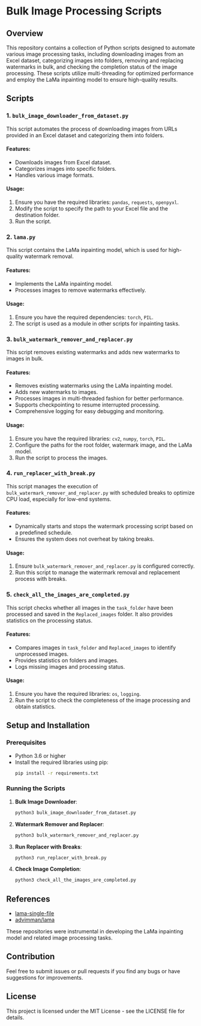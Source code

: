 # Bulk Image Processing Scripts

## Overview
This repository contains a collection of Python scripts designed to automate various image processing tasks, including downloading images from an Excel dataset, categorizing images into folders, removing and replacing watermarks in bulk, and checking the completion status of the image processing. These scripts utilize multi-threading for optimized performance and employ the LaMa inpainting model to ensure high-quality results.

## Scripts

### 1. `bulk_image_downloader_from_dataset.py`
This script automates the process of downloading images from URLs provided in an Excel dataset and categorizing them into folders.

#### Features:
- Downloads images from Excel dataset.
- Categorizes images into specific folders.
- Handles various image formats.

#### Usage:
1. Ensure you have the required libraries: `pandas`, `requests`, `openpyxl`.
2. Modify the script to specify the path to your Excel file and the destination folder.
3. Run the script.

### 2. `lama.py`
This script contains the LaMa inpainting model, which is used for high-quality watermark removal.

#### Features:
- Implements the LaMa inpainting model.
- Processes images to remove watermarks effectively.

#### Usage:
1. Ensure you have the required dependencies: `torch`, `PIL`.
2. The script is used as a module in other scripts for inpainting tasks.

### 3. `bulk_watermark_remover_and_replacer.py`
This script removes existing watermarks and adds new watermarks to images in bulk.

#### Features:
- Removes existing watermarks using the LaMa inpainting model.
- Adds new watermarks to images.
- Processes images in multi-threaded fashion for better performance.
- Supports checkpointing to resume interrupted processing.
- Comprehensive logging for easy debugging and monitoring.

#### Usage:
1. Ensure you have the required libraries: `cv2`, `numpy`, `torch`, `PIL`.
2. Configure the paths for the root folder, watermark image, and the LaMa model.
3. Run the script to process the images.

### 4. `run_replacer_with_break.py`
This script manages the execution of `bulk_watermark_remover_and_replacer.py` with scheduled breaks to optimize CPU load, especially for low-end systems.

#### Features:
- Dynamically starts and stops the watermark processing script based on a predefined schedule.
- Ensures the system does not overheat by taking breaks.

#### Usage:
1. Ensure `bulk_watermark_remover_and_replacer.py` is configured correctly.
2. Run this script to manage the watermark removal and replacement process with breaks.

### 5. `check_all_the_images_are_completed.py`
This script checks whether all images in the `task_folder` have been processed and saved in the `Replaced_images` folder. It also provides statistics on the processing status.

#### Features:
- Compares images in `task_folder` and `Replaced_images` to identify unprocessed images.
- Provides statistics on folders and images.
- Logs missing images and processing status.

#### Usage:
1. Ensure you have the required libraries: `os`, `logging`.
2. Run the script to check the completeness of the image processing and obtain statistics.

## Setup and Installation

### Prerequisites
- Python 3.6 or higher
- Install the required libraries using pip:
  ```sh
  pip install -r requirements.txt
  ```

### Running the Scripts
1. **Bulk Image Downloader**: 
   ```sh
   python3 bulk_image_downloader_from_dataset.py
   ```
2. **Watermark Remover and Replacer**:
   ```sh
   python3 bulk_watermark_remover_and_replacer.py
   ```
3. **Run Replacer with Breaks**:
   ```sh
   python3 run_replacer_with_break.py
   ```
4. **Check Image Completion**:
   ```sh
   python3 check_all_the_images_are_completed.py
   ```

## References
- [lama-single-file](https://github.com/ironjr/lama-single-file)
- [advimman/lama](https://github.com/advimman/lama)

These repositories were instrumental in developing the LaMa inpainting model and related image processing tasks.

## Contribution
Feel free to submit issues or pull requests if you find any bugs or have suggestions for improvements.

## License
This project is licensed under the MIT License - see the LICENSE file for details.
